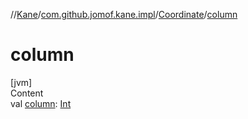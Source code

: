 //[Kane](../../index.md)/[com.github.jomof.kane.impl](../index.md)/[Coordinate](index.md)/[column](column.md)



# column  
[jvm]  
Content  
val [column](column.md): [Int](https://kotlinlang.org/api/latest/jvm/stdlib/kotlin/-int/index.html)  



